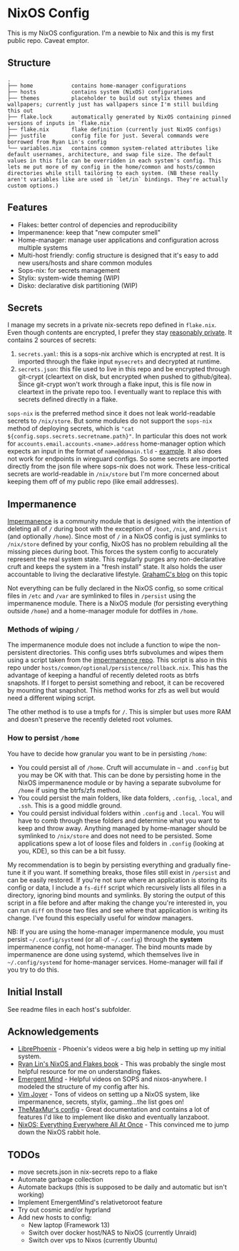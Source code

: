 # NixOS Config

This is my NixOS configuration. I'm a newbie to Nix and this is my first public repo. Caveat emptor.

## Structure

```
.
├── home            contains home-manager configurations
├── hosts           contains system (NixOS) configurations
├── themes          placeholder to build out stylix themes and wallpapers; currently just has wallpapers since I'm still building this out
├── flake.lock      automatically generated by NixOS containing pinned versions of inputs in `flake.nix`
├── flake.nix       flake definition (currently just NixOS configs)
├── justfile        config file for just. Several commands were borrowed from Ryan Lin's config
└── variables.nix   contains common system-related attributes like default usernames, architecture, and swap file size. The default values in this file can be overridden in each system's config. This lets me put more of my config in the home/common and hosts/common directories while still tailoring to each system. (NB these really aren't variables like are used in `let/in` bindings. They're actually custom options.)
```

## Features
* Flakes: better control of depencies and reproducibility
* Impermanence: keep that "new computer smell"
* Home-manager: manage user applications and configuration across multiple systems
* Multi-host friendly: config structure is designed that it's easy to add new users/hosts and share common modules
* Sops-nix: for secrets management
* Stylix: system-wide theming (WIP)
* Disko: declarative disk partitioning (WIP)

## Secrets

I manage my secrets in a private nix-secrets repo defined in `flake.nix`. Even though contents are encrypted, I prefer they stay [reasonably private](https://github.com/getsops/sops?tab=readme-ov-file#weak-aes-cryptography). It contains 2 sources of secrets:

1. `secrets.yaml`: this is a sops-nix archive which is encrypted at rest. It is imported through the flake input `mysecrets` and decrypted at runtime.
2. `secrets.json`: this file used to live in this repo and be encrypted through git-crypt (cleartext on disk, but encrypted when pushed to github/gitea). Since git-crypt won't work through a flake input, this is file now in cleartext in the private repo too. I eventually want to replace this with secrets defined directly in a flake.

`sops-nix` is the preferred method since it does not leak world-readable secrets to `/nix/store`. But some modules do not support the `sops-nix` method of deploying secrets, which is `"cat ${config.sops.secrets.secretname.path}"`. In particular this does not work for `accounts.email.accounts.<name>.address` home-manager option which expects an input in the format of `name@domain.tld` - [example](https://discourse.nixos.org/t/is-there-a-way-to-configure-email-accounts-without-putting-personal-info-in-cleartext-home-manager/41216/2). It also does not work for endpoints in wireguard configs. So some secrets are imported directly from the json file where sops-nix does not work. These less-critical secrets are world-readable in `/nix/store` but I'm more concerned about keeping them off of my public repo (like email addresses).

## Impermanence

[Impermanence](https://github.com/nix-community/impermanence) is a community module that is designed with the intention of deleting all of `/` during boot with the exception of `/boot`, `/nix`, and `/persist` (and optionally `/home`). Since most of `/` in a NixOS config is just symlinks to `/nix/store` defined by your config, NixOS has no problem rebuilding all the missing pieces during boot. This forces the system config to accurately represent the real system state. This regularly purges any non-declarative cruft and keeps the system in a "fresh install" state. It also holds the user accountable to living the declarative lifestyle. [GrahamC's blog](https://grahamc.com/blog/erase-your-darlings/) on this topic

Not everything can be fully declared in the NixOS config, so some critical files in `/etc` and `/var` are symlinked to files in `/persist` using the impermanence module. There is a NixOS module (for persisting everything outside `/home`) and a home-manager module for dotfiles in `/home`.

### Methods of wiping `/`

The impermanence module does not include a function to wipe the non-persistent directories. This config uses btrfs subvolumes and wipes them using a script taken from the [impermanence repo](https://github.com/nix-community/impermanence?tab=readme-ov-file#btrfs-subvolumes). This script is also in this repo under `hosts/common/optional/persistence/rollback.nix`. This has the advantage of keeping a handful of recently deleted roots as btrfs snapshots. If I forget to persist something and reboot, it can be recovered by mounting that snapshot. This method works for zfs as well but would need a different wiping script.

The other method is to use a tmpfs for `/`. This is simpler but uses more RAM and doesn't preserve the recently deleted root volumes.

### How to persist `/home`

 You have to decide how granular you want to be in persisting `/home`:
* You could persist all of `/home`. Cruft will accumulate in `~` and `.config` but you may be OK with that. This can be done by persisting home in the NixOS impermanence module or by having a separate subvolume for `/home` if using the btrfs/zfs method.
* You could persist the main folders, like data folders, `.config`, `.local`, and `.ssh`. This is a good middle ground.
* You could persist individual folders within `.config` and `.local`. You will have to comb through these folders and determine what you want to keep and throw away. Anything managed by home-manager should be symlinked to `/nix/store` and does not need to be persisted. Some applications spew a lot of loose files and folders in `.config` (looking at you, KDE), so this can be a bit fussy.

My recommendation is to begin by persisting everything and gradually fine-tune it if you want. If something breaks, those files still exist in `/persist` and can be easily restored. If you're not sure where an application is storing its config or data, I include a `fs-diff` script which recursively lists all files in a directory, ignoring bind mounts and symlinks. By storing the output of this script in a file before and after making the change you're interested in, you can run `diff` on those two files and see where that application is writing its change. I've found this especially useful for window managers.

NB: If you are using the home-manager impermanence module, you must persist `~/.config/systemd` (or all of `~/.config`) through the **system** impermanence config, not home-manager. The bind mounts made by impermanence are done using systemd, which themselves live in `~/.config/systemd` for home-manager services. Home-manager will fail if you try to do this.

## Initial Install
See readme files in each host's subfolder.

## Acknowledgements
* [LibrePhoenix](https://github.com/librephoenix/nixos-config) - Phoenix's videos were a big help in setting up my initial system.
* [Ryan Lin's NixOS and Flakes book](https://nixos-and-flakes.thiscute.world/) - This was probably the single most helpful resource for me on understanding flakes.
* [Emergent Mind](https://github.com/EmergentMind/nix-config) - Helpful videos on SOPS and nixos-anywhere. I modeled the structure of my config after his.
* [Vim Joyer](https://github.com/vimjoyer/) - Tons of videos on setting up a NixOS system, like impermanence, secrets, stylix, gaming...the list goes on!
* [TheMaxMur's config](https://github.com/TheMaxMur/NixOS-Configuration) - Great documentation and contains a lot of features I'd like to implement like disko and eventually lanzaboot.
* [NixOS: Everything Everywhere All At Once](https://www.youtube.com/watch?v=CwfKlX3rA6E) - This convinced me to jump down the NixOS rabbit hole.

## TODOs
* move secrets.json in nix-secrets repo to a flake
* Automate garbage collection
* Automate backups (this is supposed to be daily and automatic but isn't working)
* Implement EmergentMind's relativetoroot feature
* Try out cosmic and/or hyprland
* Add new hosts to config:
  * New laptop (Framework 13)
  * Switch over docker host/NAS to NixOS (currently Unraid)
  * Switch over vps to Nixos (currently Ubuntu)
